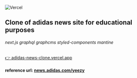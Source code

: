 ![Vercel](http://therealsujitk-vercel-badge.vercel.app/?app=adidas-news-clone)
## Clone of adidas news site for educational purposes
###### next.js graphql graphcms styled-components mantine
[👉 adidas-news-clone.vercel.app](https://adidas-news-clone.vercel.app)

#### reference url: [news.adidas.com/yeezy](https://news.adidas.com/yeezy)


